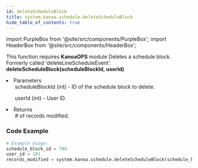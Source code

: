 ```yaml
---
id: deleteScheduleBlock
title: system.kanoa.schedule.deleteScheduleBlock
hide_table_of_contents: true
---
```


import PurpleBox from '@site/src/components/PurpleBox';
import HeaderBox from '@site/src/components/HeaderBox';

<PurpleBox>This function requires <b>KanoaOPS</b> module</PurpleBox>
<HeaderBox header="Description">Deletes a schedule block. Formerly called 'deleteLineScheduleEvent'.</HeaderBox>
<HeaderBox header="Syntax">
    <b>deleteScheduleBlock(scheduleBlockId, userId)</b>
    <li>Parameters <br />
        <ul>scheduleBlockId (int) - ID of the schedule block to delete.</ul>
        <ul>userId (int) - User ID.</ul>
    </li>
    <li>Returns <br />
        <ul># of records modified.</ul>
    </li>
</HeaderBox>

### Code Example

```python
# Example Usage:
schedule_block_id = 789
user_id = 101
records_modified = system.kanoa.schedule.deleteScheduleBlock(schedule_block_id, user_id)

